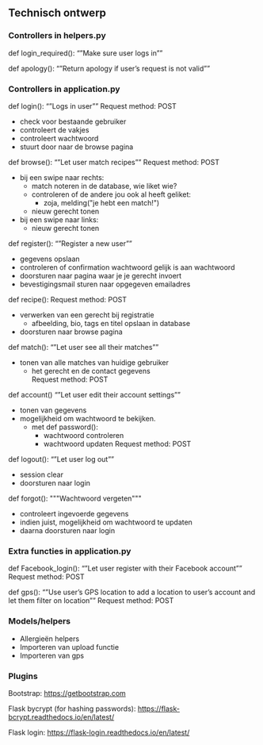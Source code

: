 ## Technisch ontwerp
### Controllers in helpers.py
def login_required():
		“”Make sure user logs in””

def apology():
	“”Return apology if user’s request is not valid””

### Controllers in application.py
def login():
“”Logs in user””
Request method: POST
- check voor bestaande gebruiker
- controleert de vakjes
- controleert wachtwoord
- stuurt door naar de browse pagina

def browse():
“”Let user match recipes””
Request method: POST
- bij een swipe naar rechts:
	- match noteren in de database, wie liket wie? 
	- controleren of de andere jou ook al heeft geliket:
		- zoja, melding("je hebt een match!")
	- nieuw gerecht tonen
- bij een swipe naar links:
	- nieuw gerecht tonen

def register():
“”Register a new user””
- gegevens opslaan
- controleren of confirmation wachtwoord gelijk is aan wachtwoord
- doorsturen naar pagina waar je je gerecht invoert
- bevestigingsmail sturen naar opgegeven emailadres

def recipe():
Request method: POST
- verwerken van een gerecht bij registratie
	- afbeelding, bio, tags en titel opslaan in database
- doorsturen naar browse pagina

def match():
“”Let user see all their matches””
- tonen van alle matches van huidige gebruiker
	- het gerecht en de contact gegevens	
Request method: POST

def account()
“”Let user edit their account settings””
- tonen van gegevens
- mogelijkheid om wachtwoord te bekijken.
	- met def password():
		- wachtwoord controleren
		- wachtwoord updaten
Request method: POST

def logout():
“”Let user log out””
- session clear
- doorsturen naar login

def forgot():
"""Wachtwoord vergeten"""
- controleert ingevoerde gegevens
- indien juist, mogelijkheid om wachtwoord te updaten
- daarna doorsturen naar login

### Extra functies in application.py
def Facebook_login():
“”Let user register with their Facebook account””
Request method: POST

def gps():
“”Use user’s GPS location to add a location to user’s account and let them filter on location””
Request method: POST

### Models/helpers
-	Allergieën helpers
-	Importeren van upload functie
-	Importeren van gps

### Plugins
Bootstrap:
https://getbootstrap.com

Flask bycrypt (for hashing passwords):
https://flask-bcrypt.readthedocs.io/en/latest/

Flask login:
https://flask-login.readthedocs.io/en/latest/

